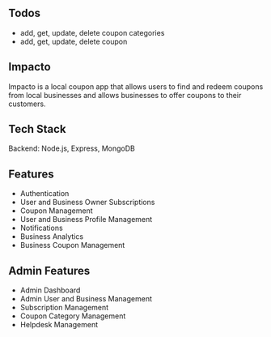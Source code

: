 ## Todos
- add, get, update, delete coupon categories
- add, get, update, delete coupon 

## Impacto
Impacto is a local coupon app that allows users to find and redeem coupons from local businesses and allows businesses to offer coupons to their customers.

## Tech Stack
Backend: Node.js, Express, MongoDB

## Features
- Authentication
- User and Business Owner Subscriptions
- Coupon Management
- User and Business Profile Management
- Notifications
- Business Analytics
- Business Coupon Management

## Admin Features
- Admin Dashboard
- Admin User and Business Management
- Subscription Management
- Coupon Category Management
- Helpdesk Management
